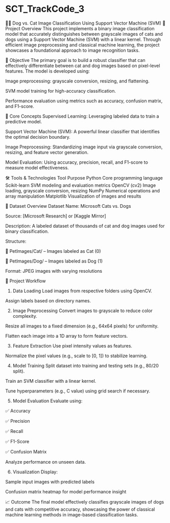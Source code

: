 # SCT_TrackCode_3

🐶🐱 Dog vs. Cat Image Classification Using Support Vector Machine (SVM)
📌 Project Overview
This project implements a binary image classification model that accurately distinguishes between grayscale images of cats and dogs using a Support Vector Machine (SVM) with a linear kernel. Through efficient image preprocessing and classical machine learning, the project showcases a foundational approach to image recognition tasks.

🎯 Objective
The primary goal is to build a robust classifier that can effectively differentiate between cat and dog images based on pixel-level features. The model is developed using:

Image preprocessing: grayscale conversion, resizing, and flattening.

SVM model training for high-accuracy classification.

Performance evaluation using metrics such as accuracy, confusion matrix, and F1-score.

🧠 Core Concepts
Supervised Learning: Leveraging labeled data to train a predictive model.

Support Vector Machine (SVM): A powerful linear classifier that identifies the optimal decision boundary.

Image Preprocessing: Standardizing image input via grayscale conversion, resizing, and feature vector generation.

Model Evaluation: Using accuracy, precision, recall, and F1-score to measure model effectiveness.

🛠️ Tools & Technologies
Tool	Purpose
Python	Core programming language
Scikit-learn	SVM modeling and evaluation metrics
OpenCV (cv2)	Image loading, grayscale conversion, resizing
NumPy	Numerical operations and array manipulation
Matplotlib	Visualization of images and results

📂 Dataset Overview
Dataset Name: Microsoft Cats vs. Dogs

Source: [Microsoft Research] or [Kaggle Mirror]

Description: A labeled dataset of thousands of cat and dog images used for binary classification.

Structure:

📁 PetImages/Cat/ – Images labeled as Cat (0)

📁 PetImages/Dog/ – Images labeled as Dog (1)

Format: JPEG images with varying resolutions

🔄 Project Workflow
1. Data Loading
Load images from respective folders using OpenCV.

Assign labels based on directory names.

2. Image Preprocessing
Convert images to grayscale to reduce color complexity.

Resize all images to a fixed dimension (e.g., 64x64 pixels) for uniformity.

Flatten each image into a 1D array to form feature vectors.

3. Feature Extraction
Use pixel intensity values as features.

Normalize the pixel values (e.g., scale to [0, 1]) to stabilize learning.

4. Model Training
Split dataset into training and testing sets (e.g., 80/20 split).

Train an SVM classifier with a linear kernel.

Tune hyperparameters (e.g., C value) using grid search if necessary.

5. Model Evaluation
Evaluate using:

✅ Accuracy

✅ Precision

✅ Recall

✅ F1-Score

✅ Confusion Matrix

Analyze performance on unseen data.

6. Visualization
Display:

Sample input images with predicted labels

Confusion matrix heatmap for model performance insight

📈 Outcome
The final model effectively classifies grayscale images of dogs and cats with competitive accuracy, showcasing the power of classical machine learning methods in image-based classification tasks.


